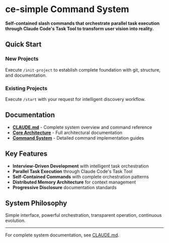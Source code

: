 # ce-simple Command System

**Self-contained slash commands that orchestrate parallel task execution through Claude Code's Task Tool to transform user vision into reality.**

## Quick Start

### New Projects
Execute `/init-project` to establish complete foundation with git, structure, and documentation.

### Existing Projects  
Execute `/start` with your request for intelligent discovery workflow.

## Documentation

- **[CLAUDE.md](CLAUDE.md)** - Complete system overview and command reference
- **[Core Architecture](docs/core/README.md)** - Full architectural documentation
- **[Command System](docs/commands/)** - Detailed command implementation guides

## Key Features

- **Interview-Driven Development** with intelligent task orchestration
- **Parallel Task Execution** through Claude Code's Task Tool
- **Self-Contained Commands** with complete orchestration patterns
- **Distributed Memory Architecture** for context management
- **Progressive Disclosure** documentation standards

## System Philosophy  

Simple interface, powerful orchestration, transparent operation, continuous evolution.

---

For complete system documentation, see [CLAUDE.md](CLAUDE.md).